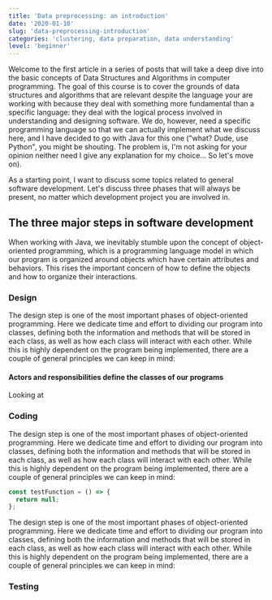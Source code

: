 ```yaml
---
title: 'Data preprocessing: an introduction'
date: '2020-01-10'
slug: 'data-preprocessing-introduction'
categories: 'clustering, data preparation, data understanding'
level: 'beginner'
---
```


Welcome to the first article in a series of posts that will take a deep dive
into the basic concepts of Data Structures and Algorithms in computer programming.
The goal of this course is to cover the grounds of data structures and algorithms
that are relevant despite the language your are working with because they deal
with something more fundamental than a specific language: they deal with the
logical process involved in understanding and designing software. We do, however,
need a specific programming language so that we can actually implement what
we discuss here, and I have decided to go with Java for this one ("what? Dude,
use Python", you might be shouting. The problem is, I'm not asking for your
opinion neither need I give any explanation for my choice... So let's move on).

As a starting point, I want to discuss some topics related to general software
development. Let's discuss three phases that will always be present, no matter
which development project you are involved in.

## The three major steps in software development

When working with Java, we inevitably stumble upon the concept of object-oriented
programming, which is a programming language model in which our program is
organized around objects which have certain attributes and behaviors. This
rises the important concern of how to define the objects and how to organize their
interactions.

### Design

The design step is one of the most important phases of object-oriented programming.
Here we dedicate time and effort to dividing our program into classes, defining
both the information and methods that will be stored in each class, as well as
how each class will interact with each other. While this is highly dependent on
the program being implemented, there are a couple of general principles we can
keep in mind:

#### Actors and responsibilities define the classes of our programs

Looking at

### Coding

The design step is one of the most important phases of object-oriented programming.
Here we dedicate time and effort to dividing our program into classes, defining
both the information and methods that will be stored in each class, as well as
how each class will interact with each other. While this is highly dependent on
the program being implemented, there are a couple of general principles we can
keep in mind:

```jsx
const testFunction = () => {
  return null;
};
```

The design step is one of the most important phases of object-oriented programming.
Here we dedicate time and effort to dividing our program into classes, defining
both the information and methods that will be stored in each class, as well as
how each class will interact with each other. While this is highly dependent on
the program being implemented, there are a couple of general principles we can
keep in mind:

### Testing
